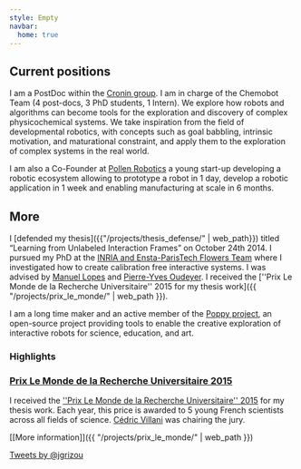 ```yaml
---
style: Empty
navbar:
  home: true
---
```


<div class="container">
<div class="row">

<div class="col-sm-8 col-md-8">

## Current positions

I am a PostDoc within the [Cronin group](http://www.chem.gla.ac.uk/cronin/). I am in charge of the Chemobot Team (4 post-docs, 3 PhD students, 1 Intern). We explore how robots and algorithms can become tools for the exploration and discovery of complex physicochemical systems. We take inspiration from the field of developmental robotics, with concepts such as goal babbling, intrinsic motivation, and maturational constraint, and apply them to the exploration of complex systems in the real world.

I am also a Co-Founder at [Pollen Robotics](http://pollen-robotics.com/en/) a young start-up developing a robotic ecosystem allowing to prototype a robot in 1 day, develop a robotic application in 1 week and enabling manufacturing at scale in 6 months.

## More

I [defended my thesis]({{"/projects/thesis_defense/" | web_path}}) titled “Learning from Unlabeled Interaction Frames” on October 24th 2014. I pursued my PhD at the [INRIA and Ensta-ParisTech Flowers Team](https://flowers.inria.fr/) where I investigated how to create calibration free interactive systems. I was advised by [Manuel Lopes](https://flowers.inria.fr/mlopes/) and [Pierre-Yves Oudeyer](http://www.pyoudeyer.com/). I received the [''Prix Le Monde de la Recherche Universitaire'' 2015 for my thesis work]({{ "/projects/prix_le_monde/" | web_path }}).

I am a long time maker and an active member of the [Poppy project](https://www.poppy-project.org/), an open-source project providing tools to enable the creative exploration of interactive robots for science, education, and art.

### Highlights


<div class="panel panel-danger">
  <div class="panel-heading">
  <a class="panel-title btn-block" href="{{ "/projects/prix_le_monde/" | web_path }}"><h3 class="panel-title">Prix Le Monde de la Recherche Universitaire 2015</h3> </a>
  </div>
  <div class="panel-body panel-body">

I received the [''Prix Le Monde de la Recherche Universitaire'' 2015](http://www.lemonde.fr/kiosque/recherche/laureats/prix-recherche-laureats-2015.html) for my thesis work. Each year, this price is awarded to 5 young French scientists across all fields of science. [Cédric Villani](http://cedricvillani.org/) was chairing the jury.

[[More information]]({{ "/projects/prix_le_monde/" | web_path }})

  </div>
</div>

</div>

<div class="col-sm-4 col-md-4">
<a class="twitter-timeline" href="https://twitter.com/jgrizou" data-widget-id="609130056930172929">Tweets by @jgrizou</a>
<script>!function(d,s,id){var js,fjs=d.getElementsByTagName(s)[0],p=/^http:/.test(d.location)?'http':'https';if(!d.getElementById(id)){js=d.createElement(s);js.id=id;js.src=p+"://platform.twitter.com/widgets.js";fjs.parentNode.insertBefore(js,fjs);}}(document,"script","twitter-wjs");
</script>
</div>

</div>
</div>
